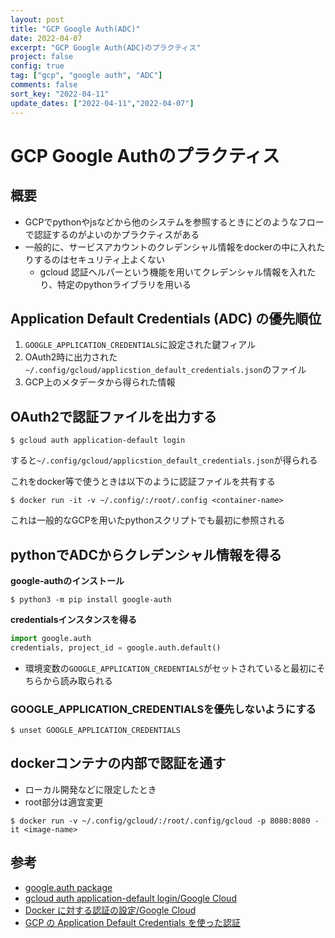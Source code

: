 ```yaml
---
layout: post 
title: "GCP Google Auth(ADC)"
date: 2022-04-07
excerpt: "GCP Google Auth(ADC)のプラクティス"
project: false
config: true
tag: ["gcp", "google auth", "ADC"]
comments: false
sort_key: "2022-04-11"
update_dates: ["2022-04-11","2022-04-07"]
---
```


# GCP Google Authのプラクティス

## 概要
 - GCPでpythonやjsなどから他のシステムを参照するときにどのようなフローで認証するのがよいのかプラクティスがある
 - 一般的に、サービスアカウントのクレデンシャル情報をdockerの中に入れたりするのはセキュリティ上よくない
   - gcloud 認証ヘルパーという機能を用いてクレデンシャル情報を入れたり、特定のpythonライブラリを用いる

## Application Default Credentials (ADC) の優先順位
 1. `GOOGLE_APPLICATION_CREDENTIALS`に設定された鍵フィアル
 2. OAuth2時に出力された`~/.config/gcloud/applicstion_default_credentials.json`のファイル
 3. GCP上のメタデータから得られた情報

## OAuth2で認証ファイルを出力する

```console
$ gcloud auth application-default login
```
すると`~/.config/gcloud/applicstion_default_credentials.json`が得られる

これをdocker等で使うときは以下のように認証ファイルを共有する
```console
$ docker run -it -v ~/.config/:/root/.config <container-name>
```
これは一般的なGCPを用いたpythonスクリプトでも最初に参照される  

## pythonでADCからクレデンシャル情報を得る

**google-authのインストール**  
```console
$ python3 -m pip install google-auth
```

**credentialsインスタンスを得る**  
```python
import google.auth
credentials, project_id = google.auth.default()
```
 - 環境変数の`GOOGLE_APPLICATION_CREDENTIALS`がセットされていると最初にそちらから読み取られる
 
### GOOGLE_APPLICATION_CREDENTIALSを優先しないようにする

```console
$ unset GOOGLE_APPLICATION_CREDENTIALS
```

## dockerコンテナの内部で認証を通す
 - ローカル開発などに限定したとき
 - root部分は適宜変更

```console
$ docker run -v ~/.config/gcloud/:/root/.config/gcloud -p 8080:8080 -it <image-name>
```

## 参考
 - [google.auth package](https://google-auth.readthedocs.io/en/master/reference/google.auth.html)
 - [gcloud auth application-default login/Google Cloud](https://cloud.google.com/sdk/gcloud/reference/auth/application-default/login)
 - [Docker に対する認証の設定/Google Cloud](https://cloud.google.com/artifact-registry/docs/docker/authentication#gcloud-helper)
 - [GCP の Application Default Credentials を使った認証](https://blog.pokutuna.com/entry/application-default-credentials)

